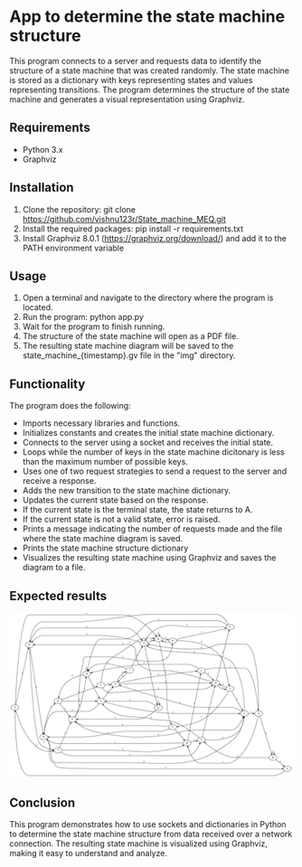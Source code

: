 # App to determine the state machine structure
This program connects to a server and requests data to identify the structure of a state machine that was created randomly. The state machine is stored as a dictionary with keys representing states and values representing transitions. The program determines the structure of the state machine and generates a visual representation using Graphviz.

## Requirements
- Python 3.x
- Graphviz

## Installation
1. Clone the repository: git clone https://github.com/vishnu123r/State_machine_MEQ.git
2. Install the required packages: pip install -r requirements.txt
3. Install Graphviz 8.0.1 (https://graphviz.org/download/) and add it to the PATH environment variable

## Usage
1. Open a terminal and navigate to the directory where the program is located.
2. Run the program: python app.py
3. Wait for the program to finish running.
4. The structure of the state machine will open as a PDF file.
5. The resulting state machine diagram will be saved to the state_machine_{timestamp}.gv file in the "img" directory.

## Functionality
The program does the following:
- Imports necessary libraries and functions.
- Initializes constants and creates the initial state machine dictionary.
- Connects to the server using a socket and receives the initial state.
- Loops while the number of keys in the state machine dicitonary is less than the maximum number of possible keys.
- Uses one of two request strategies to send a request to the server and receive a response.
- Adds the new transition to the state machine dictionary.
- Updates the current state based on the response.
- If the current state is the terminal state, the state returns to A.
- If the current state is not a valid state, error is raised.
- Prints a message indicating the number of requests made and the file where the state machine diagram is saved.
- Prints the state machine structure dictionary
- Visualizes the resulting state machine using Graphviz and saves the diagram to a file.

## Expected results
![Expected results](img/for_readme.png)

## Conclusion
This program demonstrates how to use sockets and dictionaries in Python to determine the state machine structure from data received over a network connection. The resulting state machine is visualized using Graphviz, making it easy to understand and analyze.
